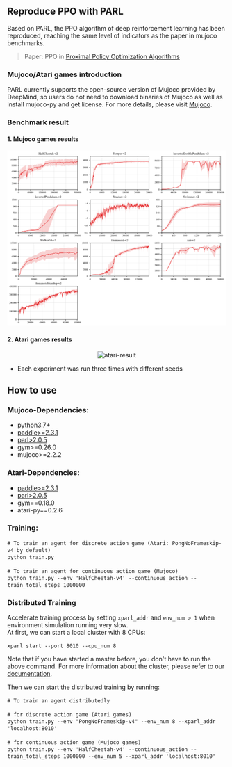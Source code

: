 ## Reproduce PPO with PARL
Based on PARL, the PPO algorithm of deep reinforcement learning has been reproduced, reaching the same level of indicators as the paper in mujoco benchmarks.

> Paper: PPO in [Proximal Policy Optimization Algorithms](https://arxiv.org/abs/1707.06347)

### Mujoco/Atari games introduction
PARL currently supports the open-source version of Mujoco provided by DeepMind, so users do not need to download binaries of Mujoco as well as install mujoco-py and get license. For more details, please visit [Mujoco](https://github.com/deepmind/mujoco).

### Benchmark result
#### 1. Mujoco games results
<p align="center">
<img src="https://github.com/benchmarking-rl/PARL-experiments/blob/master/PPO/paddle/mujoco_result.png" alt="mujoco-result"/>
</p>

#### 2. Atari games results
<p align="center">
<img src="https://github.com/benchmarking-rl/PARL-experiments/blob/master/PPO/paddle/atari_result.png" alt="atari-result"/>
</p>

+ Each experiment was run three times with different seeds

## How to use
### Mujoco-Dependencies:
+ python3.7+
+ [paddle>=2.3.1](https://github.com/PaddlePaddle/Paddle)
+ [parl>2.0.5](https://github.com/PaddlePaddle/PARL)
+ gym>=0.26.0
+ mujoco>=2.2.2

### Atari-Dependencies:
+ [paddle>=2.3.1](https://github.com/PaddlePaddle/Paddle)
+ [parl>2.0.5](https://github.com/PaddlePaddle/PARL)
+ gym==0.18.0
+ atari-py==0.2.6

### Training:

```
# To train an agent for discrete action game (Atari: PongNoFrameskip-v4 by default)
python train.py

# To train an agent for continuous action game (Mujoco)
python train.py --env 'HalfCheetah-v4' --continuous_action --train_total_steps 1000000
```

### Distributed Training
Accelerate training process by setting `xparl_addr` and `env_num > 1` when environment simulation running very slow.        
At first, we can start a local cluster with 8 CPUs:

```
xparl start --port 8010 --cpu_num 8
```

Note that if you have started a master before, you don't have to run the above
command. For more information about the cluster, please refer to our
[documentation](https://parl.readthedocs.io/en/latest/parallel_training/setup.html).

Then we can start the distributed training by running:

```
# To train an agent distributedly

# for discrete action game (Atari games)
python train.py --env "PongNoFrameskip-v4" --env_num 8 --xparl_addr 'localhost:8010'

# for continuous action game (Mujoco games)
python train.py --env 'HalfCheetah-v4' --continuous_action --train_total_steps 1000000 --env_num 5 --xparl_addr 'localhost:8010'
```
